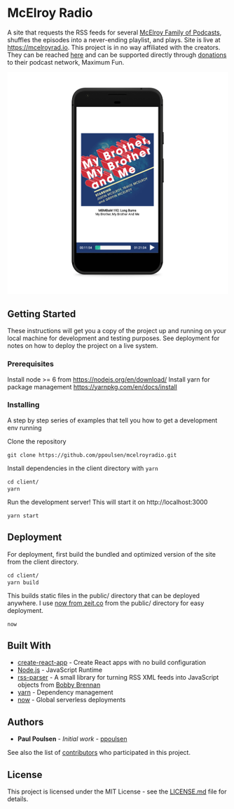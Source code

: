 # McElroy Radio

A site that requests the RSS feeds for several [McElroy Family of Podcasts](https://mcelroyshows.com/), shuffles the episodes into a never-ending playlist, and plays. Site is live at https://mcelroyrad.io. This project is in no way affiliated with the creators. They can be reached [here](https://mcelroyshows.com/contact/) and can be supported directly through [donations](https://maximumfun.org/donate) to their podcast network, Maximum Fun.

![Screenshot of mcelroyrad.io](https://github.com/ppoulsen/mcelroyradio/raw/master/.github/screenshot.png)

## Getting Started

These instructions will get you a copy of the project up and running on your local machine for development and testing purposes. See deployment for notes on how to deploy the project on a live system.

### Prerequisites

Install node >= 6 from https://nodejs.org/en/download/
Install yarn for package management https://yarnpkg.com/en/docs/install

### Installing

A step by step series of examples that tell you how to get a development env running

Clone the repository

```
git clone https://github.com/ppoulsen/mcelroyradio.git
```

Install dependencies in the client directory with `yarn`

```
cd client/
yarn
```

Run the development server! This will start it on http://localhost:3000

```
yarn start
```

## Deployment

For deployment, first build the bundled and optimized version of the site from the client directory.

```
cd client/
yarn build
```

This builds static files in the public/ directory that can be deployed anywhere. I use [now from zeit.co](https://zeit.co/now) from the public/ directory for easy deployment.

```
now
```

## Built With

* [create-react-app](https://github.com/facebook/create-react-app) - Create React apps with no build configuration
* [Node.js](https://nodejs.org/en/) - JavaScript Runtime
* [rss-parser](https://github.com/bobby-brennan/rss-parser#readme) - A small library for turning RSS XML feeds into JavaScript objects from [Bobby Brennan](http://bbrennan.info/)
* [yarn](https://yarnpkg.com/en/) - Dependency management
* [now](https://zeit.co/now) - Global serverless deployments

## Authors

* **Paul Poulsen** - *Initial work* - [ppoulsen](https://github.com/ppoulsen)

See also the list of [contributors](https://github.com/ppoulsen/mcelroyradio/contributors) who participated in this project.

## License

This project is licensed under the MIT License - see the [LICENSE.md](LICENSE.md) file for details.
